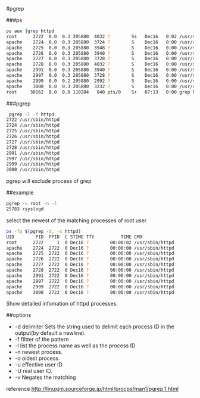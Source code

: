 #pgrep

###ps

```bash
ps aux |grep httpd
root      2722  0.0  0.3 205880  4032 ?        Ss   Dec16   0:02 /usr/sbin/httpd
apache    2724  0.0  0.3 205880  3724 ?        S    Dec16   0:00 /usr/sbin/httpd
apache    2725  0.0  0.3 205880  3948 ?        S    Dec16   0:00 /usr/sbin/httpd
apache    2726  0.0  0.3 205880  3940 ?        S    Dec16   0:00 /usr/sbin/httpd
apache    2727  0.0  0.3 205880  3728 ?        S    Dec16   0:00 /usr/sbin/httpd
apache    2728  0.0  0.3 205880  4032 ?        S    Dec16   0:00 /usr/sbin/httpd
apache    2991  0.0  0.3 205880  3940 ?        S    Dec16   0:00 /usr/sbin/httpd
apache    2997  0.0  0.3 205880  3728 ?        S    Dec16   0:00 /usr/sbin/httpd
apache    2999  0.0  0.2 205880  2992 ?        S    Dec16   0:00 /usr/sbin/httpd
apache    3000  0.0  0.3 205880  3232 ?        S    Dec16   0:00 /usr/sbin/httpd
root     30162  0.0  0.0 110284   840 pts/0    S+   07:13   0:00 grep httpd
```
###pgrep
```bash
 pgrep -l -f httpd
2722 /usr/sbin/httpd
2724 /usr/sbin/httpd
2725 /usr/sbin/httpd
2726 /usr/sbin/httpd
2727 /usr/sbin/httpd
2728 /usr/sbin/httpd
2991 /usr/sbin/httpd
2997 /usr/sbin/httpd
2999 /usr/sbin/httpd
3000 /usr/sbin/httpd
```
pgrep will exclude process of grep

##example
```bash
pgrep -u root -n -l
25783 rsyslogd
```
select the newest of the matching processes of root user


```bash
ps -fp $(pgrep -d, -x httpd)
UID        PID  PPID  C STIME TTY          TIME CMD
root      2722     1  0 Dec16 ?        00:00:02 /usr/sbin/httpd
apache    2724  2722  0 Dec16 ?        00:00:00 /usr/sbin/httpd
apache    2725  2722  0 Dec16 ?        00:00:00 /usr/sbin/httpd
apache    2726  2722  0 Dec16 ?        00:00:00 /usr/sbin/httpd
apache    2727  2722  0 Dec16 ?        00:00:00 /usr/sbin/httpd
apache    2728  2722  0 Dec16 ?        00:00:00 /usr/sbin/httpd
apache    2991  2722  0 Dec16 ?        00:00:00 /usr/sbin/httpd
apache    2997  2722  0 Dec16 ?        00:00:00 /usr/sbin/httpd
apache    2999  2722  0 Dec16 ?        00:00:00 /usr/sbin/httpd
apache    3000  2722  0 Dec16 ?        00:00:00 /usr/sbin/httpd
```
Show detailed infomation of httpd processes. 

##options

- -d delimiter Sets the string used to delimit each process ID in the output(by default a newline).
- -f filtter of the pattern
- -l list the process name as well as the process ID
- -n newest process.
- -o oldest process.
- -u effective user ID.
- -U real user ID.
- -v Negates the matching


reference http://linuxjm.sourceforge.jp/html/procps/man1/pgrep.1.html
